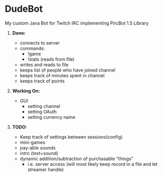 # DudeBot
My custom Java Bot for Twitch IRC implementing PircBot 1.5 Library <br>

1. **Done:**
    * connects to server
    * commands:
        - !game
        - !stats (reads from file)
    * writes and reads to file
    * keeps list of people who have joined channel
    * keeps track of minutes spent in channel
    * keeps track of points

2. **Working On:**
    * GUI
        - setting channel
        - setting OAuth
        - setting currency name
3. **TODO:**
    * Keep track of settings between sessions(config)
    * mini-games
    * pay-able sounds
    * intro (text+sound)
    * dynamic addition/subtraction of purchasable "things"
        - i.e. server access (will most likely keep record in a file and let streamer handle)
